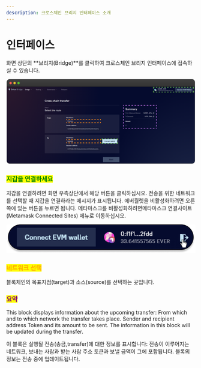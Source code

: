 ```yaml
---
description: 크로스체인 브리지 인터페이스 소개
---
```


# 인터페이스

화면 상단의 **브리지(Bridge)**를 클릭하여 크로스체인 브리지 인터페이스에 접속하실 수 있습니다.&#x20;

![](<../../.gitbook/assets/image (46).png>)

### <mark style="color:green;">지갑을 연결하세요</mark>

지갑을 연결하려면 화면 우측상단에서 해당 버튼을 클릭하십시오. 전송을 위한 네트워크를 선택할 때 지갑을 연결하라는 메시지가 표시됩니다. 에버월렛을 비활성화하려면 오른쪽에 있는 버튼을 누르면 됩니다. 메타마스크를 비활성화하려면메타마스크 연결사이트(Metamask Connected Sites) 메뉴로 이동하십시오.

![](<../../.gitbook/assets/image (27).png>)

### <mark style="color:orange;">네트워크 선택</mark>

블록체인의 목표지점(target)과 소스(source)를 선택하는 곳입니다.

### <mark style="color:purple;">요약</mark>

This block displays information about the upcoming transfer: From which and to which network the transfer takes place. Sender and recipient address Token and its amount to be sent. The information in this block will be updated during the transfer.

이 블록은 실행될 전송(송금,transfer)에 대한 정보를 표시합니다: 전송이 이루어지는 네트워크, 보내는 사람과 받는 사람 주소 토큰과 보낼 금액이 그에 포함됩니다. 블록의 정보는 전송 중에 업데이트됩니다.
